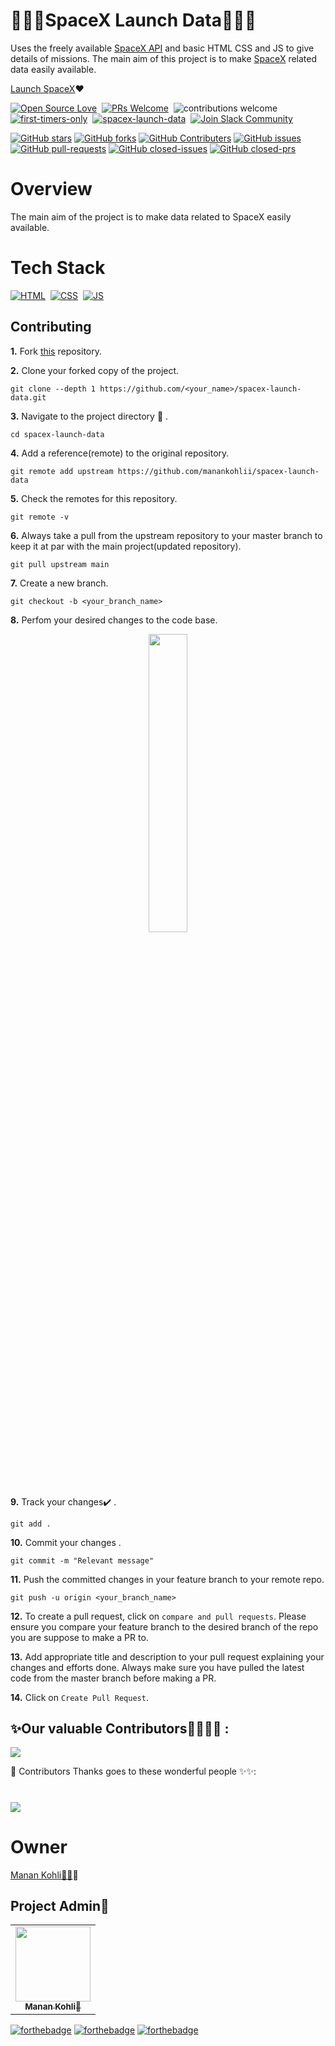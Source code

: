 # 🚀🚀🚀SpaceX Launch Data🚀🚀🚀
Uses the freely available [SpaceX API](https://github.com/r-spacex/SpaceX-API) and basic HTML CSS and JS to give details of missions. The main aim of this project is to make [SpaceX](https://www.spacex.com/) related data easily available. <br>

[Launch SpaceX](https://launchspacex.netlify.app)❤️

[![Open Source Love](https://badges.frapsoft.com/os/v1/open-source.svg?v=102)](https://github.com/manankohlii/spacex-launch-data)&nbsp;
[![PRs Welcome](https://img.shields.io/badge/PRs-Welcome-brightgreen.svg?style=flat&logo=github)](https://github.com/manankohlii/spacex-launch-data)&nbsp;
![contributions welcome](https://img.shields.io/static/v1.svg?label=Contributions&message=Welcome&color=brightgreen&style=flat&logo=github)&nbsp;
[![first-timers-only](https://img.shields.io/badge/first--timers--only-friendly-blue.svg?style=flat)](https://github.com/manankohlii/spacex-launch-data)&nbsp;
[![spacex-launch-data](https://img.shields.io/website-up-down-green-red/http/shields.io.svg?color=blue)](https://launchspacex.netlify.app/)&nbsp;
<a href="https://app.slack.com/client/T022A4RL16V/C024JU7UNFK">
 <img src="https://img.shields.io/badge/Join community%20-Slack-4A154B.svg?&logo=slack" alt="Join Slack Community" />
</a>

[![GitHub stars](https://img.shields.io/github/stars/manankohlii/spacex-launch-data)](https://github.com/manankohlii/spacex-launch-data/stargazers)
[![GitHub forks](https://img.shields.io/github/forks/manankohlii/spacex-launch-data)](https://github.com/manankohlii/spacex-launch-data/network/members)
[![GitHub Contributers](https://img.shields.io/github/contributors/manankohlii/spacex-launch-data)](https://github.com/manankohlii/spacex-launch-data/graphs/contributors)
[![GitHub issues](https://img.shields.io/github/issues/manankohlii/spacex-launch-data)](https://github.com/manankohlii/spacex-launch-data/issues)
[![GitHub pull-requests](https://img.shields.io/github/issues-pr/manankohlii/spacex-launch-data)](https://github.com/manankohlii/spacex-launch-data/pulls)
[![GitHub closed-issues](https://img.shields.io/github/issues-closed-raw/manankohlii/spacex-launch-data)](https://github.com/manankohlii/spacex-launch-data/pulls)
[![GitHub closed-prs](https://img.shields.io/github/issues-pr-closed-raw/manankohlii/spacex-launch-data)](https://github.com/manankohlii/spacex-launch-data/pulls)





# Overview

The main aim of the project is to make data related to SpaceX easily available.

# Tech Stack
[![HTML](https://img.shields.io/badge/html5%20-%23E34F26.svg?&style=for-the-badge&logo=html5&logoColor=white)](https://github.com/manankohlii/spacex-launch-data/search?l=html)&nbsp;
[![CSS](https://img.shields.io/badge/css3%20-%231572B6.svg?&style=for-the-badge&logo=css3&logoColor=white)](https://github.com/manankohlii/spacex-launch-data/search?l=css)&nbsp;
[![JS](https://img.shields.io/badge/javascript%20-%23323330.svg?&style=for-the-badge&logo=javascript&logoColor=%23F7DF1E)](https://github.com/manankohlii/spacex-launch-data/search?l=javascript)

## Contributing

**1.**  Fork [this](https://github.com/manankohlii/spacex-launch-data) repository.

**2.**  Clone your forked copy of the project.

```
git clone --depth 1 https://github.com/<your_name>/spacex-launch-data.git
```

**3.** Navigate to the project directory :file_folder: .

```
cd spacex-launch-data
```

**4.** Add a reference(remote) to the original repository.

```
git remote add upstream https://github.com/manankohlii/spacex-launch-data
```

**5.** Check the remotes for this repository.
```
git remote -v
```

**6.** Always take a pull from the upstream repository to your master branch to keep it at par with the main project(updated repository).

```
git pull upstream main
```

**7.** Create a new branch.

```
git checkout -b <your_branch_name>
```

**8.** Perfom your desired changes to the code base.
<p align="center"><img width=35% src="https://media2.giphy.com/media/L1R1tvI9svkIWwpVYr/giphy.gif?cid=ecf05e47pzi2rpig0vc8pjusra8hiai1b91zgiywvbubu9vu&rid=giphy.gif"></p>

**9.** Track your changes:heavy_check_mark: .

```
git add . 
```

**10.** Commit your changes .

```
git commit -m "Relevant message"
```

**11.** Push the committed changes in your feature branch to your remote repo.
```
git push -u origin <your_branch_name>
```

**12.** To create a pull request, click on `compare and pull requests`. Please ensure you compare your feature branch to the desired branch of the repo you are suppose to make a PR to.


**13.** Add appropriate title and description to your pull request explaining your changes and efforts done. Always make sure you have pulled the latest code from the master branch before making a PR.

**14.** Click on `Create Pull Request`.

## ✨Our valuable Contributors👩‍💻👨‍💻 :
<a href="https://github.com/manankohlii/spacex-launch-data/graphs/contributors">
  <img src="https://contrib.rocks/image?repo=manankohlii/spacex-launch-data" />
</a>


🌟 Contributors 
Thanks goes to these wonderful people ✨✨:
<p style="clear:both;">
<h1><a name="contributing"></a><a name="community"></a> 
<a href="https://github.com/manankohlii/spacex-launch-data/graphs/contributors">
  <img src="https://contrib.rocks/image?repo=manankohlii/spacex-launch-data" />
</a>

</p>


# Owner

[Manan Kohli👨‍💻](https://github.com/manankohlii)✨


## Project Admin👨‍
<table>
  <tr>
    <td align="center"><a href="https://github.com/manankohlii"><img src="https://avatars.githubusercontent.com/u/43683368?v=4" height="120px" width="120px"/><br/><sub><b>Manan Kohli👨‍</b></sub></a></td>
  </tr>
</table>

[![forthebadge](https://forthebadge.com/images/badges/made-with-javascript.svg)](https://forthebadge.com)
[![forthebadge](https://forthebadge.com/images/badges/built-with-love.svg)](https://forthebadge.com) 
[![forthebadge](https://forthebadge.com/images/badges/built-by-developers.svg)](https://forthebadge.com) 

